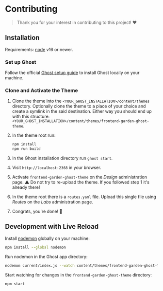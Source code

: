 # Contributing

> Thank you for your interest in contributing to this project! ❤️

## Installation

Requirements: [node] v16 or newer.

### Set up Ghost

Follow the official [Ghost setup guide][ghost-setup] to install Ghost locally on
your machine.

### Clone and Activate the Theme

1. Clone the theme into the `<YOUR_GHOST_INSTALLATION>/content/themes`
   directory. Optionally clone the theme to a place of your choice and create
   a symlink in the said destination. Either way you should end up with this
   structure:
   `<YOUR_GHOST_INSTALLATION>/content/themes/frontend-garden-ghost-theme`.

2. In the theme root run:

   ```bash
   npm install
   npm run build
   ```

3. In the Ghost installation directory run `ghost start`.

4. Visit `http://localhost:2368` in your browser.

5. Activate `frontend-garden-ghost-theme` on the _Design_ administration page.
   ⚠️ Do not try to re-upload the theme. If you followed step 1 it's already
   there!

6. In the theme root there is a `routes.yaml` file. Upload this single file
   using _Routes_ on the _Labs_ administration page.

7. Congrats, you're done! 🎉

## Development with Live Reload

Install [nodemon] globally on your machine:

```bash
npm install --global nodemon
```

Run nodemon in the Ghost app directory:

```bash
nodemon current/index.js --watch content/themes/frontend-garden-ghost-theme --ext hbs,js,css
```

Start watching for changes in the `frontend-garden-ghost-theme` directory:

```bash
npm start
```

[ghost-setup]: https://ghost.org/docs/setup/
[node]: https://nodejs.org
[nodemon]: https://nodemon.io
